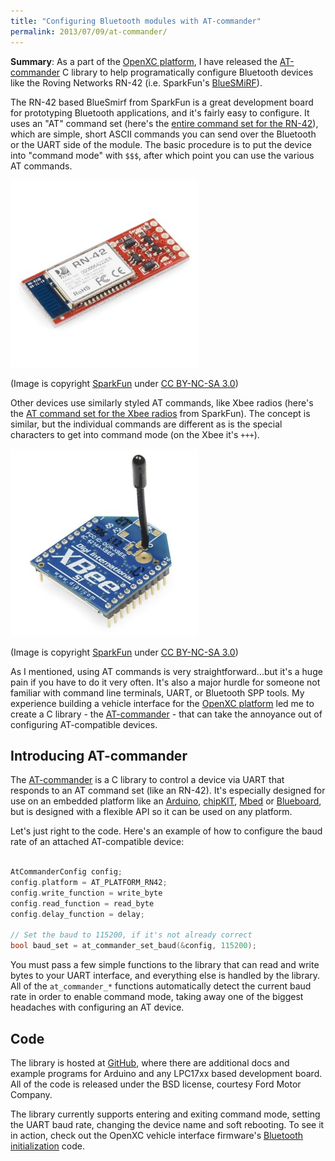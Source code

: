 ```yaml
---
title: "Configuring Bluetooth modules with AT-commander"
permalink: 2013/07/09/at-commander/
---
```


<div class="pullout">

<strong>Summary</strong>: As a part of the <a
href="http://openxcplatform.com">OpenXC platform</a>, I have released the <a
href="https://github.com/openxc/AT-commander">AT-commander</a> C library to help
programatically configure Bluetooth devices like the Roving Networks
RN-42 (i.e. SparkFun's <a
href="https://www.sparkfun.com/products/10269">BlueSMiRF</a>).

</div>

The RN-42 based BlueSmirf from SparkFun is a great development board for
prototyping Bluetooth applications, and it's fairly easy to configure. It uses
an "AT" command set (here's the <a
href="https://www.sparkfun.com/datasheets/Wireless/Bluetooth/rn-bluetooth-um.pdf">entire
command set for the RN-42</a>), which are simple, short ASCII commands you can
send over the Bluetooth or the UART side of the module. The basic procedure is
to put the device into "command mode" with `$$$`, after which point you can use
the various AT commands.

![SparkFun BlueSMiRF](/images/bluesmirf.jpg)

(Image is copyright [SparkFun](http://sparkfun.com) under [CC BY-NC-SA
3.0](http://creativecommons.org/licenses/by-nc-sa/3.0/))

Other devices use similarly styled AT commands, like Xbee radios (here's the <a
href="https://dlnmh9ip6v2uc.cloudfront.net/learn/materials/29/22AT%20Commands.pdf">AT
command set for the Xbee radios</a> from SparkFun). The concept is similar, but
the individual commands are different as is the special characters to get into
command mode (on the Xbee it's `+++`).

![Xbee Radio](/images/xbee.jpg)

(Image is copyright [SparkFun](http://sparkfun.com) under [CC BY-NC-SA
3.0](http://creativecommons.org/licenses/by-nc-sa/3.0/))

As I mentioned, using AT commands is very straightforward...but it's a huge pain
if you have to do it very often. It's also a major hurdle for someone not
familiar with command line terminals, UART, or Bluetooth SPP tools. My
experience building a vehicle interface for the <a
href="http://openxcplatform.com/">OpenXC platform</a> led me to create a C
library - the [AT-commander](https://github.com/openxc/AT-commander) - that can
take the annoyance out of configuring AT-compatible devices.

## Introducing AT-commander

The [AT-commander][] is a C library to control a device via UART that responds
to an AT command set (like an RN-42). It's especially designed for use on an
embedded platform like an [Arduino](http://www.arduino.cc/),
[chipKIT](http://www.digilentinc.com/Products/Catalog.cfm?NavPath=2,892&Cat=18),
[Mbed](http://mbed.org/) or [Blueboard](https://www.sparkfun.com/products/9931),
but is designed with a flexible API so it can be used on any platform.

Let's just right to the code. Here's an example of how to configure the baud
rate of an attached AT-compatible device:

```c

AtCommanderConfig config;
config.platform = AT_PLATFORM_RN42;
config.write_function = write_byte
config.read_function = read_byte
config.delay_function = delay;

// Set the baud to 115200, if it's not already correct
bool baud_set = at_commander_set_baud(&config, 115200);

```

You must pass a few simple functions to the library that can read and write
bytes to your UART interface, and everything else is handled by the library. All
of the `at_commander_*` functions automatically detect the current baud rate in
order to enable command mode, taking away one of the biggest headaches with
configuring an AT device.

## Code

The library is hosted at [GitHub](https://github.com/openxc/AT-commander), where
there are additional docs and example programs for Arduino and any LPC17xx based
development board. All of the code is released under the BSD license, courtesy
Ford Motor Company.

The library currently supports entering and exiting command mode, setting the
UART baud rate, changing the device name and soft rebooting. To see it in
action, check out the OpenXC vehicle interface firmware's [Bluetooth
initialization](https://github.com/openxc/cantranslator/blob/master/src/bluetooth.cpp)
code.

[AT-commander]: https://github.com/openxc/AT-commander
